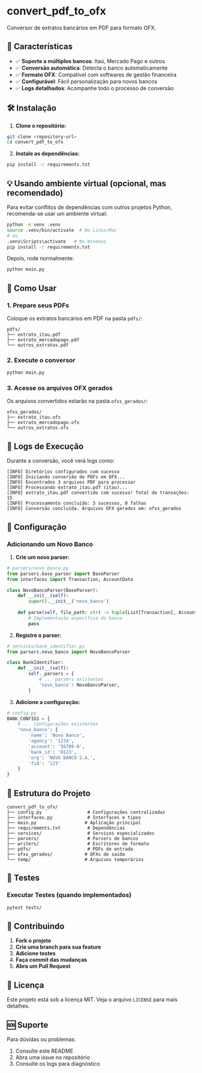 # convert_pdf_to_ofx

Conversor de extratos bancários em PDF para formato OFX.

## 🚀 Características

- ✅ **Suporte a múltiplos bancos**: Itaú, Mercado Pago e outros
- ✅ **Conversão automática**: Detecta o banco automaticamente
- ✅ **Formato OFX**: Compatível com softwares de gestão financeira
- ✅ **Configurável**: Fácil personalização para novos bancos
- ✅ **Logs detalhados**: Acompanhe todo o processo de conversão

## 🛠️ Instalação

1. **Clone o repositório:**
```bash
git clone <repository-url>
cd convert_pdf_to_ofx
```

2. **Instale as dependências:**
```bash
pip install -r requirements.txt
```

## 💡 Usando ambiente virtual (opcional, mas recomendado)

Para evitar conflitos de dependências com outros projetos Python, recomenda-se usar um ambiente virtual:

```bash
python -m venv .venv
source .venv/bin/activate  # No Linux/Mac
# ou
.venv\Scripts\activate   # No Windows
pip install -r requirements.txt
```

Depois, rode normalmente:

```bash
python main.py
```

## 🚀 Como Usar

### 1. Prepare seus PDFs
Coloque os extratos bancários em PDF na pasta `pdfs/`:
```
pdfs/
├── extrato_itau.pdf
├── extrato_mercadopago.pdf
└── outros_extratos.pdf
```

### 2. Execute o conversor
```bash
python main.py
```

### 3. Acesse os arquivos OFX gerados
Os arquivos convertidos estarão na pasta `ofxs_gerados/`:
```
ofxs_gerados/
├── extrato_itau.ofx
├── extrato_mercadopago.ofx
└── outros_extratos.ofx
```

## 📝 Logs de Execução

Durante a conversão, você verá logs como:
```
[INFO] Diretórios configurados com sucesso
[INFO] Iniciando conversão de PDFs em OFX...
[INFO] Encontrados 3 arquivos PDF para processar
[INFO] Processando extrato_itau.pdf (itau)...
[INFO] extrato_itau.pdf convertido com sucesso! Total de transações: 15
[INFO] Processamento concluído: 3 sucessos, 0 falhas
[INFO] Conversão concluída. Arquivos OFX gerados em: ofxs_gerados
```

## 🔧 Configuração

### Adicionando um Novo Banco

1. **Crie um novo parser:**
```python
# parsers/novo_banco.py
from parsers.base_parser import BaseParser
from interfaces import Transaction, AccountData

class NovoBancoParser(BaseParser):
    def __init__(self):
        super().__init__('novo_banco')
    
    def parse(self, file_path: str) -> tuple[List[Transaction], AccountData]:
        # Implementação específica do banco
        pass
```

2. **Registre o parser:**
```python
# services/bank_identifier.py
from parsers.novo_banco import NovoBancoParser

class BankIdentifier:
    def __init__(self):
        self._parsers = {
            # ... parsers existentes
            'novo_banco': NovoBancoParser,
        }
```

3. **Adicione a configuração:**
```python
# config.py
BANK_CONFIGS = {
    # ... configurações existentes
    'novo_banco': {
        'name': 'Novo Banco',
        'agency': '1234',
        'account': '56789-0',
        'bank_id': '0123',
        'org': 'NOVO BANCO S.A.',
        'fid': '123'
    }
}
```

## 📁 Estrutura do Projeto

```
convert_pdf_to_ofx/
├── config.py                 # Configurações centralizadas
├── interfaces.py             # Interfaces e tipos
├── main.py                  # Aplicação principal
├── requirements.txt          # Dependências
├── services/                 # Serviços especializados
├── parsers/                  # Parsers de bancos
├── writers/                  # Escritores de formato
├── pdfs/                     # PDFs de entrada
├── ofxs_gerados/            # OFXs de saída
└── temp/                    # Arquivos temporários
```

## 🧪 Testes

### Executar Testes (quando implementados)
```bash
pytest tests/
```

## 🤝 Contribuindo

1. **Fork o projeto**
2. **Crie uma branch para sua feature**
3. **Adicione testes**
4. **Faça commit das mudanças**
5. **Abra um Pull Request**

## 📄 Licença

Este projeto está sob a licença MIT. Veja o arquivo `LICENSE` para mais detalhes.

## 🆘 Suporte

Para dúvidas ou problemas:
1. Consulte este README
2. Abra uma issue no repositório
3. Consulte os logs para diagnóstico 